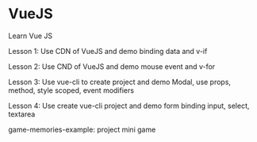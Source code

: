 # VueJS
Learn Vue JS

Lesson 1: Use CDN of VueJS and demo binding data and v-if

Lesson 2: Use CND of VueJS and demo mouse event and v-for

Lesson 3: Use vue-cli to create project and demo Modal, use props, method, style scoped, event modifiers

Lesson 4: Use create vue-cli project and demo form binding input, select, textarea

game-memories-example: project mini game
